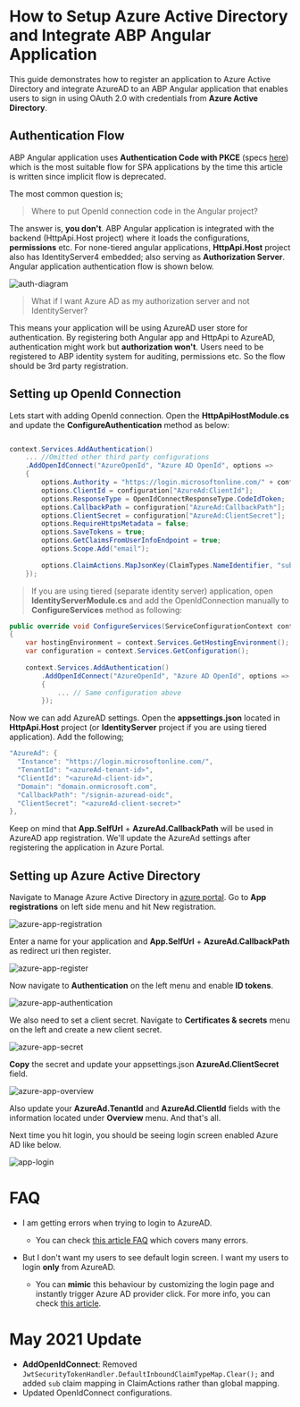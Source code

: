 # How to Setup Azure Active Directory and Integrate ABP Angular Application

This guide demonstrates how to register an application to Azure Active Directory and integrate AzureAD to an ABP Angular application that enables users to sign in using OAuth 2.0 with credentials from **Azure Active Directory**. 

## Authentication Flow

ABP Angular application uses **Authentication Code with PKCE** (specs [here](https://tools.ietf.org/html/rfc7636)) which is the most suitable flow for SPA applications by the time this article is written since implicit flow is deprecated. 

The most common question is; 

> Where to put OpenId connection code in the Angular project?

The answer is, **you don't**. ABP Angular application is integrated with the backend (HttpApi.Host project) where it loads the configurations, **permissions** etc. For none-tiered angular applications, **HttpApi.Host** project also has IdentityServer4 embedded; also serving as **Authorization Server**. Angular application authentication flow is shown below.

![auth-diagram](auth-diagram.jpeg)

> What if I want Azure AD as my authorization server and not IdentityServer?

This means your application will be using AzureAD user store for authentication. By registering both Angular app and HttpApi to AzureAD, authentication might work but **authorization won't**. Users need to be registered to ABP identity system for auditing, permissions etc. So the flow should be 3rd party registration.

## Setting up OpenId Connection

Lets start with adding OpenId connection. Open the **HttpApiHostModule.cs** and update the **ConfigureAuthentication** method as below:

```csharp

context.Services.AddAuthentication()
    ... //Omitted other third party configurations
    .AddOpenIdConnect("AzureOpenId", "Azure AD OpenId", options =>
    {
        options.Authority = "https://login.microsoftonline.com/" + configuration["AzureAd:TenantId"] + "/v2.0/";
        options.ClientId = configuration["AzureAd:ClientId"];
        options.ResponseType = OpenIdConnectResponseType.CodeIdToken;
        options.CallbackPath = configuration["AzureAd:CallbackPath"];
        options.ClientSecret = configuration["AzureAd:ClientSecret"];
        options.RequireHttpsMetadata = false;
        options.SaveTokens = true;
        options.GetClaimsFromUserInfoEndpoint = true;
        options.Scope.Add("email");
        
        options.ClaimActions.MapJsonKey(ClaimTypes.NameIdentifier, "sub");
    });
```

> If you are using tiered (separate identity server) application, open **IdentityServerModule.cs** and add the OpenIdConnection manually to **ConfigureServices** method as following:

```csharp
public override void ConfigureServices(ServiceConfigurationContext context)
{
    var hostingEnvironment = context.Services.GetHostingEnvironment();
    var configuration = context.Services.GetConfiguration();
        
    context.Services.AddAuthentication()
        .AddOpenIdConnect("AzureOpenId", "Azure AD OpenId", options =>
        {
            ... // Same configuration above
        });
```

Now we can add AzureAD settings. Open the **appsettings.json** located in **HttpApi.Host** project (or **IdentityServer** project if you are using tiered application). Add the following;

```csharp
"AzureAd": {
  "Instance": "https://login.microsoftonline.com/",
  "TenantId": "<azureAd-tenant-id>",
  "ClientId": "<azureAd-client-id>",
  "Domain": "domain.onmicrosoft.com",
  "CallbackPath": "/signin-azuread-oidc",
  "ClientSecret": "<azureAd-client-secret>"
},
```

Keep on mind that **App.SelfUrl** + **AzureAd.CallbackPath** will be used in AzureAD app registration. We'll update the AzureAd settings after registering the application in Azure Portal.

## Setting up Azure Active Directory

Navigate to Manage Azure Active Directory in [azure portal](https://portal.azure.com/). Go to **App registrations** on left side menu and hit New registration.

![azure-app-registration](azure-app-registration.jpg)

Enter a name for your application and **App.SelfUrl** + **AzureAd.CallbackPath** as redirect uri then register.

![azure-app-register](azure-app-register.JPG)

Now navigate to **Authentication** on the left menu and enable **ID tokens**.

![azure-app-authentication](azure-app-authentication.jpg)

We also need to set a client secret. Navigate to **Certificates & secrets** menu on the left and create a new client secret.

![azure-app-secret](azure-app-secret.jpg)

**Copy** the secret and update your appsettings.json **AzureAd.ClientSecret** field.

![azure-app-overview](azure-app-overview.jpg)

Also update your **AzureAd.TenantId** and **AzureAd.ClientId** fields with the information located under **Overview** menu. And that's all. 

Next time you hit login, you should be seeing login screen enabled Azure AD like below.

![app-login](app-login.JPG)

# FAQ

* I am getting errors when trying to login to AzureAD.
  * You can check [this article FAQ](https://community.abp.io/articles/how-to-use-the-azure-active-directory-authentication-for-mvc-razor-page-applications-4603b9cf) which covers many errors.


* But I don't want my users to see default login screen. I want my users to login **only** from AzureAD.
  * You can **mimic** this behaviour by customizing the login page and instantly trigger Azure AD provider click. For more info, you can check [this article](https://community.abp.io/articles/how-to-customize-the-login-page-for-mvc-razor-page-applications-9a40f3cd).

# May 2021 Update

- **AddOpenIdConnect**: Removed `JwtSecurityTokenHandler.DefaultInboundClaimTypeMap.Clear();` and added `sub`  claim mapping in ClaimActions rather than global mapping.
- Updated OpenIdConnect configurations.
